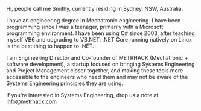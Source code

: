 
Hi, people call me Smithy, currently residing in Sydney, NSW, Australia.

I have an engineering degree in Mechatronic engineering. I have been programming since I was a teenager, primarily with a Microsoft programming environment. I have been using C# since 2003, after teaching myself VB6 and upgrading to VB.NET. .NET Core running natively on Linux is the best thing to happen to .NET.

I am Engineering Director and Co-founder of METRHACK (Mechatronic + software development), a startup focused on bringing Systems Engineering and Project Management closer together, and making these tools more accessible to the engineers who need them and may not be aware of the Systems Engineering principles they are using.

If you're interested in Systems Engineering, drop us a note at [info@metrhack.com](mailto:info@metrhack.com)

